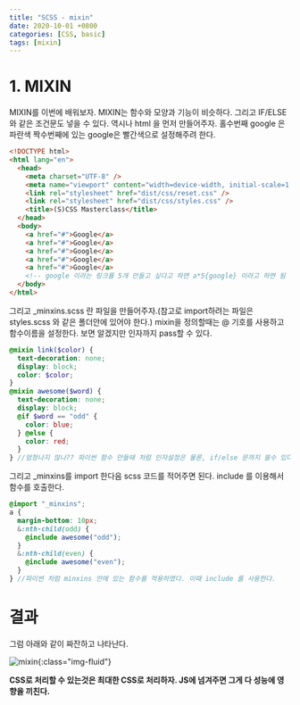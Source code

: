 ```yaml
---
title: "SCSS - mixin"
date: 2020-10-01 +0800
categories: [CSS, basic]
tags: [mixin]
---
```


# 1. MIXIN

MIXIN를 이번에 배워보자. MIXIN는 함수와 모양과 기능이 비슷하다. 그리고 IF/ELSE 와 같은 조건문도 넣을 수 있다. 역시나 html 을 먼저 만들어주자. 홀수번째 google 은 파란색 짝수번째에 있는 google은 빨간색으로 설정해주려 한다.

```html
<!DOCTYPE html>
<html lang="en">
  <head>
    <meta charset="UTF-8" />
    <meta name="viewport" content="width=device-width, initial-scale=1.0" />
    <link rel="stylesheet" href="dist/css/reset.css" />
    <link rel="stylesheet" href="dist/css/styles.css" />
    <title>(S)CSS Masterclass</title>
  </head>
  <body>
    <a href="#">Google</a>
    <a href="#">Google</a>
    <a href="#">Google</a>
    <a href="#">Google</a>
    <a href="#">Google</a>
    <!-- google 이라는 링크를 5개 만들고 싶다고 하면 a*5{google} 이라고 하면 됨 -->
  </body>
</html>
```

그리고 \_minxins.scss 란 파일을 만들어주자.(참고로 import하려는 파일은 styles.scss 와 같은 폴더안에 있어야 한다.)
mixin을 정의할때는 @ 기호를 사용하고 함수이름을 설정한다. 보면 알겠지만 인자까지 pass할 수 있다.

```scss
@mixin link($color) {
  text-decoration: none;
  display: block;
  color: $color;
}
@mixin awesome($word) {
  text-decoration: none;
  display: block;
  @if $word == "odd" {
    color: blue;
  } @else {
    color: red;
  }
} //엄청나지 않나?? 파이썬 함수 만들때 처럼 인자설정은 물론, if/else 문까지 쓸수 있다.
```

그리고 \_minxins를 import 한다음 scss 코드를 적어주면 된다. include 를 이용해서 함수를 호출한다.

```scss
@import "_minxins";
a {
  margin-bottom: 10px;
  &:nth-child(odd) {
    @include awesome("odd");
  }
  &:nth-child(even) {
    @include awesome("even");
  }
} //파이썬 처럼 minxins 안에 있는 함수를 적용하였다. 이때 include 를 사용한다.
```

# 결과

그럼 아래와 같이 짜잔하고 나타난다.

![mixin](https://yeonghunko.github.io/assets/img/css/mixin.png){:class="img-fluid"}

**CSS로 처리할 수 있는것은 최대한 CSS로 처리하자. JS에 넘겨주면 그게 다 성능에 영향을 끼친다.**
